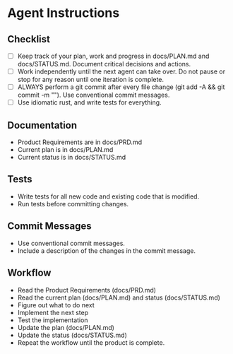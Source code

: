 
# Agent Instructions

## Checklist

- [ ] Keep track of your plan, work and progress in docs/PLAN.md and docs/STATUS.md. Document critical decisions and actions.
- [ ] Work independently until the next agent can take over. Do not pause or stop for any reason until one iteration is complete.
- [ ] ALWAYS perform a git commit after every file change (git add -A && git commit -m ""). Use conventional commit messages.
- [ ] Use idiomatic rust, and write tests for everything.

## Documentation

- Product Requirements are in docs/PRD.md
- Current plan is in docs/PLAN.md
- Current status is in docs/STATUS.md

## Tests

- Write tests for all new code and existing code that is modified.
- Run tests before committing changes.

## Commit Messages

- Use conventional commit messages.
- Include a description of the changes in the commit message.


## Workflow

- Read the Product Requirements (docs/PRD.md)
- Read the current plan (docs/PLAN.md) and status (docs/STATUS.md)
- Figure out what to do next
- Implement the next step
- Test the implementation
- Update the plan (docs/PLAN.md)
- Update the status (docs/STATUS.md)
- Repeat the workflow until the product is complete.
